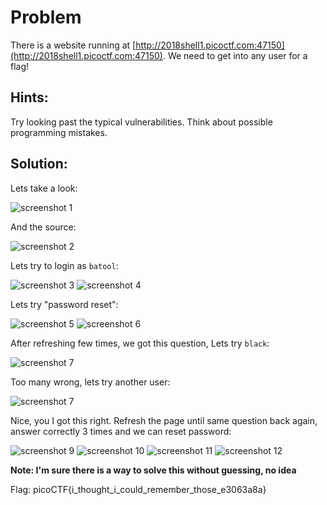 # Problem
There is a website running at [http://2018shell1.picoctf.com:47150](http://2018shell1.picoctf.com:47150). We need to get into any user for a flag!

## Hints:
Try looking past the typical vulnerabilities. Think about possible programming mistakes.

## Solution:
Lets take a look:

![screenshot 1](./screenshot-1.png)

And the source:

![screenshot 2](./screenshot-2.png)

Lets try to login as ```batool```:

![screenshot 3](./screenshot-3.png)
![screenshot 4](./screenshot-4.png)

Lets try "password reset":

![screenshot 5](./screenshot-5.png)
![screenshot 6](./screenshot-6.png)

After refreshing few times, we got this question, Lets try ```black```:

![screenshot 7](./screenshot-7.png)

Too many wrong, lets try another user:

![screenshot 7](./screenshot-8.png)

Nice, you I got this right. Refresh the page until same question back again, answer correctly 3 times and we can reset password:

![screenshot 9](./screenshot-9.png)
![screenshot 10](./screenshot-10.png)
![screenshot 11](./screenshot-11.png)
![screenshot 12](./screenshot-12.png)

**Note: I'm sure there is a way to solve this without guessing, no idea**

Flag: picoCTF{i_thought_i_could_remember_those_e3063a8a}
